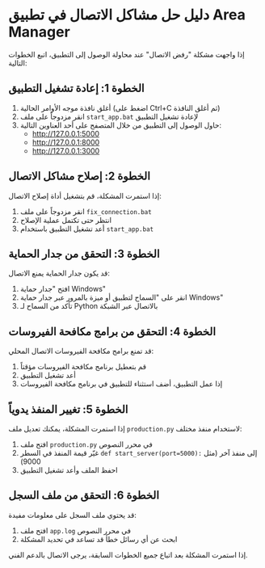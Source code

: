 # دليل حل مشاكل الاتصال في تطبيق Area Manager

إذا واجهت مشكلة "رفض الاتصال" عند محاولة الوصول إلى التطبيق، اتبع الخطوات التالية:

## الخطوة 1: إعادة تشغيل التطبيق

1. أغلق نافذة موجه الأوامر الحالية (اضغط على Ctrl+C ثم أغلق النافذة)
2. انقر مزدوجاً على ملف `start_app.bat` لإعادة تشغيل التطبيق
3. حاول الوصول إلى التطبيق من خلال المتصفح على أحد العناوين التالية:
   - http://127.0.0.1:5000
   - http://127.0.0.1:8000
   - http://127.0.0.1:3000

## الخطوة 2: إصلاح مشاكل الاتصال

إذا استمرت المشكلة، قم بتشغيل أداة إصلاح الاتصال:

1. انقر مزدوجاً على ملف `fix_connection.bat`
2. انتظر حتى تكتمل عملية الإصلاح
3. أعد تشغيل التطبيق باستخدام `start_app.bat`

## الخطوة 3: التحقق من جدار الحماية

قد يكون جدار الحماية يمنع الاتصال:

1. افتح "جدار حماية Windows"
2. انقر على "السماح لتطبيق أو ميزة بالمرور عبر جدار حماية Windows"
3. تأكد من السماح لـ Python بالاتصال عبر الشبكة

## الخطوة 4: التحقق من برامج مكافحة الفيروسات

قد تمنع برامج مكافحة الفيروسات الاتصال المحلي:

1. قم بتعطيل برنامج مكافحة الفيروسات مؤقتاً
2. أعد تشغيل التطبيق
3. إذا عمل التطبيق، أضف استثناء للتطبيق في برنامج مكافحة الفيروسات

## الخطوة 5: تغيير المنفذ يدوياً

إذا استمرت المشكلة، يمكنك تعديل ملف `production.py` لاستخدام منفذ مختلف:

1. افتح ملف `production.py` في محرر النصوص
2. غيّر قيمة المنفذ في السطر `def start_server(port=5000):` إلى منفذ آخر (مثل 9000)
3. احفظ الملف وأعد تشغيل التطبيق

## الخطوة 6: التحقق من ملف السجل

قد يحتوي ملف السجل على معلومات مفيدة:

1. افتح ملف `app.log` في محرر النصوص
2. ابحث عن أي رسائل خطأ قد تساعد في تحديد المشكلة

إذا استمرت المشكلة بعد اتباع جميع الخطوات السابقة، يرجى الاتصال بالدعم الفني.

